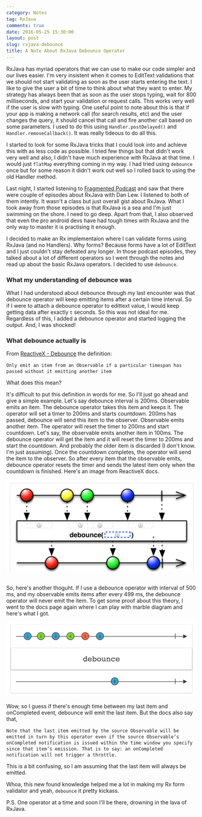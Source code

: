 ```yaml
---
category: Notes
tag: RxJava
comments: true
date: 2016-05-25 15:30:00
layout: post
slug: rxjava-debounce
title: A Note About RxJava Debounce Operator
---
```


RxJava has myriad operators that we can use to make our code simpler and our lives easier. I'm very insistent when it comes to EditText validations that we should not start validating as soon as the user starts entering the text. I like to give the user a bit of time to think about what they want to enter. My strategy has always been that as soon as the user stops typing, wait for 800 milliseconds, and start your validation or request calls. This works very well if the user is slow with typing. One useful point to note about this is that if your app is making a network call (for search results, etc) and the user changes the query, it should cancel that call and fire another call based on some parameters. I used to do this using `Handler.postDelayed()` and `Handler.removeCallback()`. It was really tideous to do all this.

I started to look for some RxJava tricks that I could look into and achieve this with as less code as possible. I tried few things but that didn't work very well and also, I didn't have much experience with RxJava at that time. I would just `flatMap` everything coming in my way. I had tried using `debounce` once but for some reason it didn't work out well so I rolled back to using the old Handler method.

Last night, I started listening to [Fragmented Podcast](http://fragmentedpodcast.com/) and saw that there were couple of episodes about RxJava with Dan Lew. I listened to both of them intently. It wasn't a class but just overall gist about RxJava. What I took away from those episodes is that RxJava is a sea and I'm just swimming on the shore. I need to go deep. Apart from that, I also observed that even the pro android devs have had tough times with RxJava and the only way to master it is practising it enough.

I decided to make an Rx implementaion where I can validate forms using RxJava (and no Handlers). Why forms? Because forms have a lot of EditText and I just couldn't stay defeated any longer. In those podcast episodes, they talked about a lot of different operators so I went through the notes and read up about the basic RxJava operators. I decided to use `debounce`.

### What my understanding of debounce was

What I had understood about debounce through my last encounter was that debounce operator will keep emitting items after a certain time interval. So if I were to attach a debounce operator to edittext value, I would keep getting data after exactly `t` seconds. So this was not ideal for me. Regardless of this, I added a debounce operator and started logging the output. And, I was shocked!

### What debounce actually is

From [ReactiveX - Debounce](http://reactivex.io/documentation/operators/debounce.html) the definition:

    Only emit an item from an Observable if a particular timespan has passed without it emitting another item

What does this mean?

It's difficult to put this definition in words for me. So I'll just go ahead and give a simple example. Let's say debounce interval is 200ms. Observable emits an item. The debounce operator takes this item and keeps it. The operator will set a timer to 200ms and starts countdown. 200ms has passed, debounce will send this item to the observer.
Observable emits another item. The operator will reset the timer to 200ms and start countdown. Let's say, the observable emits another item in 100ms. The debounce operator will get the item and it will reset the timer to 200ms and start the countdown. And probably the older item is discarded (I don't know. I'm just assuming). Once the countdown completes, the operator will send the item to the observer. So after every item that the observable emits, debounce operator resets the timer and sends the latest item only when the countdown is finished. Here's an image from ReactiveX docs.

![Debounce Throttle](/assets/images/rxjava-debounce-1.png)

<br/>
So, here's another thoguht. If I use a debounce operator with interval of 500 ms, and my observable emits items after every 499 ms, the debounce operator will never emit the item. To get some proof about this theory, I went to the docs page again where I can play with marble diagram and here's what I got.

![Debounce No Emission](/assets/images/rxjava-debounce-2.png)

Wow, so I guess if there's enough time between my last item and onCompleted event, debounce will emit the last item. But the docs also say that,

    Note that the last item emitted by the source Observable will be emitted in turn by this operator even if the source Observable’s onCompleted notification is issued within the time window you specify since that item’s emission. That is to say: an onCompleted notification will not trigger a throttle.

This is a bit confusing, so I am assuming that the last item will always be emitted.

Whoa, this new found knowledge helped me a lot in making my Rx form validator and yeah, `debounce` it pretty kickass.

P.S. One operator at a time and soon I'll be there, drowning in the lava of RxJava.
